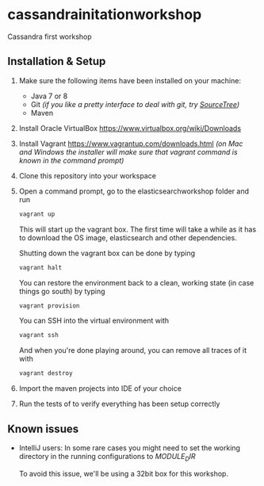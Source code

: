 # cassandrainitationworkshop
Cassandra first workshop

## Installation & Setup ##

1. Make sure the following items have been installed on your machine:
   - Java 7 or 8
   - Git _(if you like a pretty interface to deal with git, try [SourceTree](http://www.sourcetreeapp.com/))_
   - Maven
   
2. Install Oracle VirtualBox
	https://www.virtualbox.org/wiki/Downloads

3. Install Vagrant
	https://www.vagrantup.com/downloads.html
	_(on Mac and Windows the installer will make sure that vagrant command is known in the command prompt)_

4. Clone this repository into your workspace

5. Open a command prompt, go to the elasticsearchworkshop folder and run
	```sh
	vagrant up
	```
	This will start up the vagrant box. The first time will take a while as it has to download the OS image, elasticsearch and other dependencies.
   
	Shutting down the vagrant box can be done by typing
	```sh
	vagrant halt
	```
	You can restore the environment back to a clean, working state (in case things go south) by typing 
	```sh
	vagrant provision
	```
	You can SSH into the virtual environment with
	```sh
	vagrant ssh
	```
	And when you're done playing around, you can remove all traces of it with
	```sh
	vagrant destroy
	```

6. Import the maven projects into IDE of your choice

7. Run the tests of  to verify everything has been setup correctly



## Known issues ##
- IntelliJ users: In some rare cases you might need to set the working directory 
	in the running configurations to _$MODULE_DIR$_

	To avoid this issue, we'll be using a 32bit box for this workshop.
